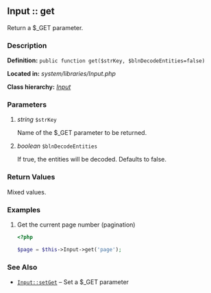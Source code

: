 
Input :: get
-------------------------------------------

Return a $_GET parameter.


### Description ###

**Definition:** `public function get($strKey, $blnDecodeEntities=false)`

**Located in:** *system/libraries/Input.php*

**Class hierarchy:** *[Input](../Input.md)*


### Parameters ###

1. *string* `$strKey`

	Name of the $_GET parameter to be returned.

2. *boolean* `$blnDecodeEntities`

	If true, the entities will be decoded. Defaults to false.


### Return Values ###

Mixed values.


### Examples ###

1. Get the current page number (pagination)

	```php
	<?php

	$page = $this->Input->get('page');
	```


### See Also ###

- [`Input::setGet`](setGet.md) – Set a $_GET parameter


